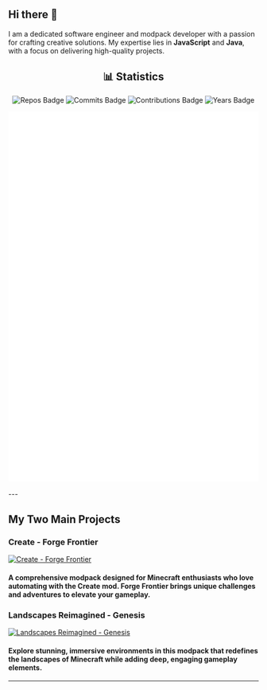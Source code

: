 ## Hi there 👋  
I am a dedicated software engineer and modpack developer with a passion for crafting creative solutions. My expertise lies in **JavaScript** and **Java**, with a focus on delivering high-quality projects.

<div align="center">
  <h2>📊 Statistics</h2>
  
  ![Repos Badge](https://badges.strrl.dev/repos/M0nkeyPr0grammer) ![Commits Badge](https://badges.strrl.dev/commits/all/M0nkeyPr0grammer) ![Contributions Badge](https://badges.strrl.dev/contributions/all/M0nkeyPr0grammer) ![Years Badge](https://badges.strrl.dev/years/M0nkeyPr0grammer)

  ![Metrics](github-metrics.svg)
</div>
---

## My Two Main Projects  

### Create - Forge Frontier  
[![Create - Forge Frontier](https://github-readme-stats.vercel.app/api/pin?username=M0nkeyPr0grammer&repo=Create-Forge-Frontier&theme=chartreuse-dark)](https://github.com/M0nkeyPr0grammer/Create-Forge-Frontier) 
#### A comprehensive modpack designed for Minecraft enthusiasts who love automating with the Create mod. Forge Frontier brings unique challenges and adventures to elevate your gameplay.

### Landscapes Reimagined - Genesis  
[![Landscapes Reimagined - Genesis](https://github-readme-stats.vercel.app/api/pin?username=M0nkeyPr0grammer&repo=Landscapes-Reimagined-Genesis&theme=chartreuse-dark)](https://github.com/M0nkeyPr0grammer/Landscapes-Reimagined-Genesis)
#### Explore stunning, immersive environments in this modpack that redefines the landscapes of Minecraft while adding deep, engaging gameplay elements.  

---  

<!-- Optional Ideas Section -->
<!--  
**M0nkeyPr0grammer/M0nkeyPr0grammer** is a ✨ _special_ ✨ repository because its `README.md` (this file) appears on your GitHub profile.

Here are some ideas to get you started:  
- 🔭 I’m currently working on ...  
- 🌱 I’m currently learning ...  
- 👯 I’m looking to collaborate on ...  
- 🤔 I’m looking for help with ...  
- 💬 Ask me about ...  
- 📫 How to reach me: ...  
- 😄 Pronouns: ...  
- ⚡ Fun fact: ...  
-->
